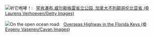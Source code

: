 ![](https://www.bing.com/th?id=OHR.HelmckenWaterfall_ZH-CN9694510761_UHD.jpg&w=1000)听它咆哮！:&nbsp;&ensp;[罕肯瀑布,威尔斯格雷省立公园, 加拿大不列颠哥伦比亚省 (© Laurens Verhoeven/Getty Images)](https://www.bing.com/th?id=OHR.HelmckenWaterfall_ZH-CN9694510761_UHD.jpg)
<br><br/>
![](https://www.bing.com/th?id=OHR.KeyWestBridge_EN-US9752501933_UHD.jpg&w=1000)On the open ocean road:&nbsp;&ensp;[Overseas Highway in the Florida Keys (© Evgeny Vasenev/Cavan Images)](https://www.bing.com/th?id=OHR.KeyWestBridge_EN-US9752501933_UHD.jpg)
<br><br/>
